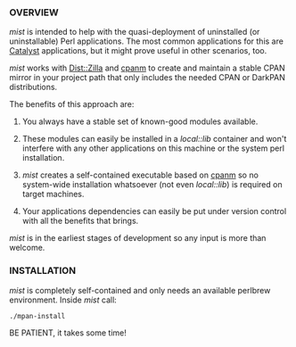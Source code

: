 ### OVERVIEW

_mist_ is intended to help with the quasi-deployment of uninstalled
(or uninstallable) Perl applications. The most common applications for
this are [Catalyst][cat] applications, but it might prove useful in other
scenarios, too.

_mist_ works with [Dist::Zilla][dzil] and [cpanm] to create and maintain a
stable CPAN mirror in your project path that only includes the
needed CPAN or DarkPAN distributions.

The benefits of this approach are:

1. You always have a stable set of known-good modules available.

2. These modules can easily be installed in a _local::lib_ container
   and won't interfere with any other applications on this machine
	 or the system perl installation.

3. _mist_ creates a self-contained executable based on [cpanm] so
   no system-wide installation whatsoever (not even _local::lib_)
   is required on target machines.

4. Your applications dependencies can easily be put under version
	 control with all the benefits that brings.

_mist_ is in the earliest stages of development so any input is more
than welcome.

### INSTALLATION

_mist_ is completely self-contained and only needs an available perlbrew
environment. Inside _mist_ call:

`./mpan-install`

BE PATIENT, it takes some time!

[dzil]: http://dzil.org/ "Dist::Zilla homepage"
[cpanm]: http://xrl.us/cpanm "Download App::cpanminus"
[cat]: http://www.catalystframework.org/ "Catalyst Framework"
